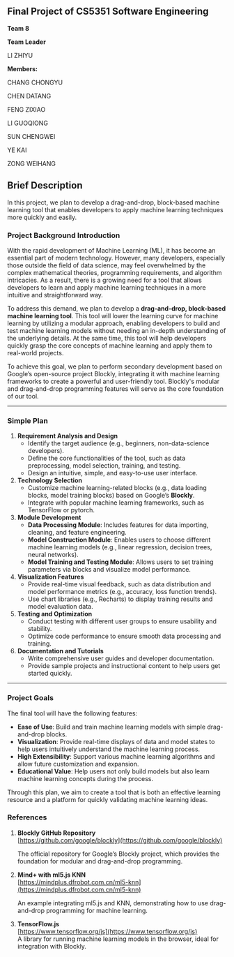 ## Final Project of CS5351 Software Engineering

**Team 8**

**Team Leader**

LI ZHIYU

**Members:** 

CHANG CHONGYU

CHEN DATANG

FENG ZIXIAO

LI GUOQIONG

SUN CHENGWEI 

YE KAI

ZONG WEIHANG

## Brief Description

In this project, we plan to develop a drag-and-drop, block-based machine learning tool that enables developers to apply machine learning techniques more quickly and easily.



### Project Background Introduction

With the rapid development of Machine Learning (ML), it has become an essential part of modern technology. However, many developers, especially those outside the field of data science, may feel overwhelmed by the complex mathematical theories, programming requirements, and algorithm intricacies. As a result, there is a growing need for a tool that allows developers to learn and apply machine learning techniques in a more intuitive and straightforward way.

To address this demand, we plan to develop a **drag-and-drop, block-based machine learning tool**. This tool will lower the learning curve for machine learning by utilizing a modular approach, enabling developers to build and test machine learning models without needing an in-depth understanding of the underlying details. At the same time, this tool will help developers quickly grasp the core concepts of machine learning and apply them to real-world projects.

To achieve this goal, we plan to perform secondary development based on Google’s open-source project Blockly, integrating it with machine learning frameworks to create a powerful and user-friendly tool. Blockly's modular and drag-and-drop programming features will serve as the core foundation of our tool.

---

### Simple Plan

1. **Requirement Analysis and Design**  
   - Identify the target audience (e.g., beginners, non-data-science developers).  
   - Define the core functionalities of the tool, such as data preprocessing, model selection, training, and testing.  
   - Design an intuitive, simple, and easy-to-use user interface.
2. **Technology Selection**  
   - Customize machine learning-related blocks (e.g., data loading blocks, model training blocks) based on Google’s **Blockly**.  
   - Integrate with popular machine learning frameworks, such as TensorFlow or pytorch.  
3. **Module Development**  
   - **Data Processing Module**: Includes features for data importing, cleaning, and feature engineering.  
   - **Model Construction Module**: Enables users to choose different machine learning models (e.g., linear regression, decision trees, neural networks).  
   - **Model Training and Testing Module**: Allows users to set training parameters via blocks and visualize model performance.
4. **Visualization Features**  
   - Provide real-time visual feedback, such as data distribution and model performance metrics (e.g., accuracy, loss function trends).  
   - Use chart libraries (e.g., Recharts) to display training results and model evaluation data.
5. **Testing and Optimization**  
   - Conduct testing with different user groups to ensure usability and stability.  
   - Optimize code performance to ensure smooth data processing and training.
6. **Documentation and Tutorials**  
   - Write comprehensive user guides and developer documentation.  
   - Provide sample projects and instructional content to help users get started quickly.

---

### Project Goals

The final tool will have the following features:
- **Ease of Use**: Build and train machine learning models with simple drag-and-drop blocks.  
- **Visualization**: Provide real-time displays of data and model states to help users intuitively understand the machine learning process.  
- **High Extensibility**: Support various machine learning algorithms and allow future customization and expansion.  
- **Educational Value**: Help users not only build models but also learn machine learning concepts during the process.

Through this plan, we aim to create a tool that is both an effective learning resource and a platform for quickly validating machine learning ideas.

### References

1. **Blockly GitHub Repository**  
   [https://github.com/google/blockly](https://github.com/google/blockly)  

   The official repository for Google’s Blockly project, which provides the foundation for modular and drag-and-drop programming.

2. **Mind+ with ml5.js KNN**  
   [https://mindplus.dfrobot.com.cn/ml5-knn](https://mindplus.dfrobot.com.cn/ml5-knn)  

   An example integrating ml5.js and KNN, demonstrating how to use drag-and-drop programming for machine learning.

3. **TensorFlow.js**  
   [https://www.tensorflow.org/js](https://www.tensorflow.org/js)  
   A library for running machine learning models in the browser, ideal for integration with Blockly.
